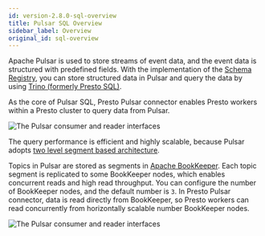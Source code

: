 ```yaml
---
id: version-2.8.0-sql-overview
title: Pulsar SQL Overview
sidebar_label: Overview
original_id: sql-overview
---
```


Apache Pulsar is used to store streams of event data, and the event data is structured with predefined fields. With the implementation of the [Schema Registry](schema-get-started.md), you can store structured data in Pulsar and query the data by using [Trino (formerly Presto SQL)](https://trino.io/).

As the core of Pulsar SQL, Presto Pulsar connector enables Presto workers within a Presto cluster to query data from Pulsar.

![The Pulsar consumer and reader interfaces](assets/pulsar-sql-arch-2.png)

The query performance is efficient and highly scalable, because Pulsar adopts [two level segment based architecture](concepts-architecture-overview.md#apache-bookkeeper). 

Topics in Pulsar are stored as segments in [Apache BookKeeper](https://bookkeeper.apache.org/). Each topic segment is replicated to some BookKeeper nodes, which enables concurrent reads and high read throughput. You can configure the number of BookKeeper nodes, and the default number is `3`. In Presto Pulsar connector, data is read directly from BookKeeper, so Presto workers can read concurrently from horizontally scalable number BookKeeper nodes.

![The Pulsar consumer and reader interfaces](assets/pulsar-sql-arch-1.png)
